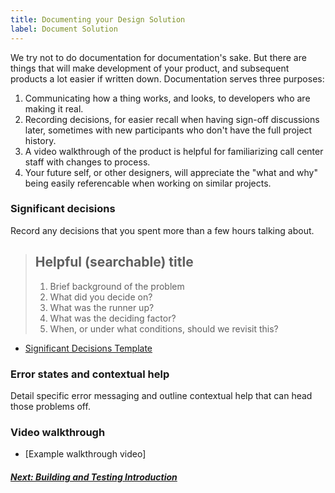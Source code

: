 ```yaml
---
title: Documenting your Design Solution
label: Document Solution
---
```

We try not to do documentation for documentation's sake. But there are things that will make development of your product, and subsequent products a lot easier if written down. Documentation serves three purposes:
1. Communicating how a thing works, and looks, to developers who are making it real.
2. Recording decisions, for easier recall when having sign-off discussions later, sometimes with new participants who don't have the full project history.
3. A video walkthrough of the product is helpful for familiarizing call center staff with changes to process.
4. Your future self, or other designers, will appreciate the "what and why" being easily referencable when working on similar projects.

### Significant decisions
Record any decisions that you spent more than a few hours talking about.
> ## Helpful (searchable) title
> 1. Brief background of the problem
> 2. What did you decide on?
> 3. What was the runner up?
> 4. What was the deciding factor?
> 5. When, or under what conditions, should we revisit this?
- [Significant Decisions Template]()

### Error states and contextual help
Detail specific error messaging and outline contextual help that can head those problems off.

### Video walkthrough
- [Example walkthrough video]

<!-- Next Button -->
<a href='../building-and-testing/building-and-testing-intro'><div class="next-button"><h5 class="next-text">Next: Building and Testing Introduction</h5></div></a>
